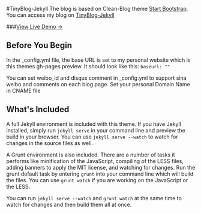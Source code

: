 #TinyBlog-Jekyll
The blog is based on Clean-Blog theme [Start Bootstrap](http://startbootstrap.com/).
You can access my blog on [TinyBlog-Jekyll](codingcrush.me)

###[View Live Demo &rarr;](http://blackrockdigital.github.io/startbootstrap-clean-blog-jekyll/)

## Before You Begin

In the _config.yml file, the base URL is set to my personal website  which is this themes gh-pages preview. 
It should look like this:
`baseurl: ""`

You can set weibo_id and disqus comment in _config.yml to support sina weibo and comments on each blog page.
Set your personal Domain Name in CNAME file

## What's Included

A full Jekyll environment is included with this theme. If you have Jekyll installed, simply run `jekyll serve` in your command line and preview the build in your browser. You can use `jekyll serve --watch` to watch for changes in the source files as well.

A Grunt environment is also included. There are a number of tasks it performs like minification of the JavaScript, compiling of the LESS files, adding banners to apply the MIT license, and watching for changes. Run the grunt default task by entering `grunt` into your command line which will build the files. You can use `grunt watch` if you are working on the JavaScript or the LESS.

You can run `jekyll serve --watch` and `grunt watch` at the same time to watch for changes and then build them all at once.



